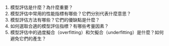 1. 模型評估是什麼？為什麼重要？
2. 模型評估中常用的性能指標有哪些？它們分別代表什麼意思？
3. 模型評估方法有哪些？它們的優缺點是什麼？
4. 如何選取合適的模型評估指標？有哪些考量因素？
5. 模型評估中的過度擬合（overfitting）和欠擬合（underfitting）是什麼？如何避免它們的產生？